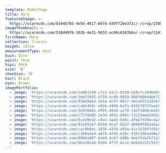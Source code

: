 ```yaml
---
template: ModelPage
title: Mary
featuredImage: >-
  https://ucarecdn.com/b344b705-4e5d-4817-897d-5d9f72be371c/-/crop/2309x1275/0,0/-/preview/
imageThumbnail: >-
  https://ucarecdn.com/538d4976-102b-4e31-9d33-ac06c6103b6a/-/crop/1343x2212/252,0/-/preview/
firstName: Mary
collection: Classic
height: 157cm
measurementType: bust
bust: 87cm
waist: 76cm
hips: 90cm
size: '8'
shoeSize: '8'
hair: Black
eyes: Brown
imagePortfolio:
  - image: 'https://ucarecdn.com/1e061549-c721-417c-8339-558cfc1646dd/'
  - image: 'https://ucarecdn.com/3eb3f0d5-6710-4c90-9059-986f800dd6b7/'
  - image: 'https://ucarecdn.com/938e9a63-2e5a-4c47-8617-46ceb552a834/'
  - image: 'https://ucarecdn.com/cab54b9c-e026-4900-ba7a-0201f873fee4/'
  - image: 'https://ucarecdn.com/3e070e61-df65-4916-ac78-143f30d6c6e9/'
  - image: 'https://ucarecdn.com/c72fda05-3a3d-401b-8041-12c23eeb2dd3/'
  - image: 'https://ucarecdn.com/6ce20ed2-c0ac-4ad3-9d5c-dfeb7939ec4a/'
  - image: 'https://ucarecdn.com/91a451b7-b558-4caf-bb37-d688954b2a5a/'
  - image: 'https://ucarecdn.com/cac9b0dc-1836-4319-a95a-41c16394fd35/'
  - image: 'https://ucarecdn.com/c368ade4-a6fb-4f45-b26c-55dc508aa90e/'
  - image: 'https://ucarecdn.com/8060a007-6ab9-4c6f-8d6b-9eb741b7bf12/'
  - image: 'https://ucarecdn.com/b6a381ab-81d4-4f3f-bcce-6eba5c22c551/'
---
```



